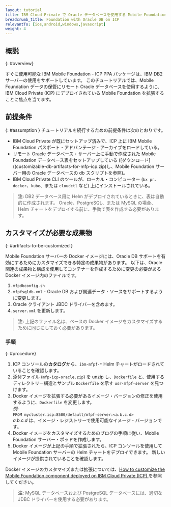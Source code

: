 ```yaml
---
layout: tutorial
title: IBM Cloud Private で Oracle データベースを使用する Mobile Foundation のセットアップ
breadcrumb_title: Foundation with Oracle DB on ICP
relevantTo: [ios,android,windows,javascript]
weight: 4
---
```

<!-- NLS_CHARSET=UTF-8 -->
## 概説
{: #overview}

すぐに使用可能な IBM Mobile Foundation - ICP PPA パッケージは、IBM DB2 サーバーの使用をサポートしています。 このチュートリアルでは、Mobile Foundation データの保管にリモート Oracle データベースを使用するように、IBM Cloud Private (ICP) にデプロイされている Mobile Foundation を拡張することに焦点を当てます。

## 前提条件
{: #assumption }
チュートリアルを続行するための前提条件は次のとおりです。

* IBM Cloud Private が既にセットアップ済みで、ICP 上に IBM Mobile Foundation パスポート・アドバンテージ・アーカイブをロードしている。
* リモート Oracle データベース・サーバー上に手動で作成された Mobile Foundation データベース表をセットアップしている ([ダウンロード]((customizable-db-artifacts-for-mfp-icp.zip)し、Mobile Foundation サーバー用の Oracle データベースの db スクリプトを参照)。
* IBM Cloud Private CLI のツールが、ローカル・コンピューター (`bx pr`、`docker`、`kube`、または `cloudctl` など) 上にインストールされている。

>**注:** DB2 データベース用に Helm がデプロイされているときに、表は自動的に作成されます。 Oracle、PostgreSQL、または MySQL の場合、Helm チャートをデプロイする前に、手動で表を作成する必要があります。

## カスタマイズが必要な成果物
{: #artifacts-to-be-customized }

Mobile Foundation サーバーの Docker イメージには、Oracle DB サポートを有効にするためにカスタマイズできる特定の成果物があります。 以下は、Oracle 関連の成果物と構成を使用してコンテナーを作成するために変更の必要がある Docker イメージ内のファイルです。
1.	`mfpdbconfig.sh`
2.	`mfpfsqldb.xml` - Oracle DB および関連データ・ソースをサポートするように変更します。
3.	Oracle クライアント JBDC ドライバーを含めます。
4.	`server.xml` を更新します。

>**注:** 上記のファイル名は、ベースの Docker イメージをカスタマイズするために同じにしておく必要があります。


### 手順
{: #procedure}

1.	ICP コンソールの**カタログ**から、`ibm-mfpf-*` Helm チャートがロードされていることを確認します。
2.	添付ファイル (`mfp-icp-oracle.zip`) を unzip し、`Dockerfile` と、使用するディレクトリー構造とサンプル `Dockerfile` を示す `usr-mfpf-server` を見つけます。
3.	Docker イメージを拡張する必要があるイメージ・バージョンの修正を使用するように、`Dockerfile` を変更します。<br/>
     *例:*<br/>
      `FROM mycluster.icp:8500/default/mfpf-server:<a.b.c.d>`<br/>
       *a.b.c.d* は、イメージ・レジストリーで使用可能なイメージ・バージョンです。
4.	Docker イメージをカスタマイズするためのブログの手順に従い、Mobile Foundation サーバー・ポッドを作成します。
5.	Docker イメージが上記の手順で拡張されたら、ICP コンソールを使用して Mobile Foundation サーバーの Helm チャートをデプロイできます。 新しいイメージが提供されていることを確認します。

Docker イメージのカスタマイズまたは拡張については、[How to customize the Mobile Foundation component deployed on IBM Cloud Private (ICP) ](https://mobilefirstplatform.ibmcloud.com/blog/2018/11/04/customize-mfp-on-icp/)を参照してください。

>**注:** MySQL データベースおよび PostgreSQL データベースには、適切な JDBC ドライバーを使用する必要があります。
